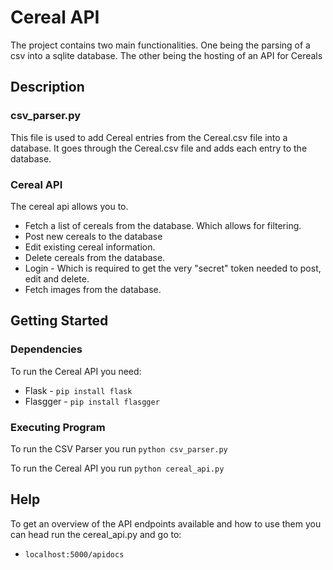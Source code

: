 # Cereal API

The project contains two main functionalities. 
One being the parsing of a csv into a sqlite database.
The other being the hosting of an API for Cereals

## Description
### csv_parser.py
This file is used to add Cereal entries from the Cereal.csv file into a database.
It goes through the Cereal.csv file and adds each entry to the database.

### Cereal API
The cereal api allows you to.
* Fetch a list of cereals from the database. Which allows for filtering.
* Post new cereals to the database
* Edit existing cereal information.
* Delete cereals from the database.
* Login - Which is required to get the very "secret" token needed to post, edit and delete.
* Fetch images from the database.

## Getting Started

### Dependencies
To run the Cereal API you need:
* Flask - ```pip install flask```
* Flasgger - ```pip install flasgger```

### Executing Program

To run the CSV Parser you run ```python csv_parser.py```

To run the Cereal API you run ```python cereal_api.py```

## Help

To get an overview of the API endpoints available and how to use them you can head run the cereal_api.py and go to:
* `localhost:5000/apidocs`